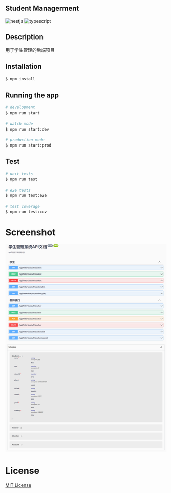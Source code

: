 ## Student Managerment

![nestjs](https://img.shields.io/badge/-nestjs-f36?logo=nestjs&style=flat)
![typescript](https://img.shields.io/badge/-typescript-2a67ab?logo=typescript&style=flat)

## Description

用于学生管理的后端项目

## Installation

```bash
$ npm install
```

## Running the app

```bash
# development
$ npm run start

# watch mode
$ npm run start:dev

# production mode
$ npm run start:prod
```

## Test

```bash
# unit tests
$ npm run test

# e2e tests
$ npm run test:e2e

# test coverage
$ npm run test:cov
```

# Screenshot

![API](images/API.png)
![Module](images/Module.png)
# License

[MIT License](./LICENSE)
